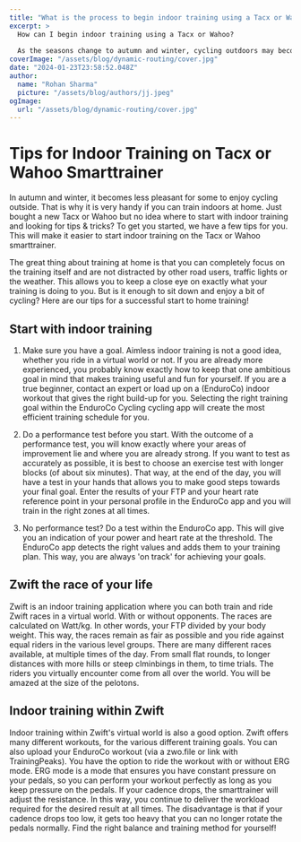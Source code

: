 ```yaml
---
title: "What is the process to begin indoor training using a Tacx or Wahoo?"
excerpt: >
  How can I begin indoor training using a Tacx or Wahoo?
  
  As the seasons change to autumn and winter, cycling outdoors may become less enjoyable for some individuals. Therefore, it is incredibly conveni
coverImage: "/assets/blog/dynamic-routing/cover.jpg"
date: "2024-01-23T23:58:52.048Z"
author:
  name: "Rohan Sharma"
  picture: "/assets/blog/authors/jj.jpeg"
ogImage:
  url: "/assets/blog/dynamic-routing/cover.jpg"
---
```


# Tips for Indoor Training on Tacx or Wahoo Smarttrainer

In autumn and winter, it becomes less pleasant for some to enjoy cycling outside. That is why it is very handy if you can train indoors at home. Just bought a new Tacx or Wahoo but no idea where to start with indoor training and looking for tips & tricks? To get you started, we have a few tips for you. This will make it easier to start indoor training on the Tacx or Wahoo smarttrainer.

The great thing about training at home is that you can completely focus on the training itself and are not distracted by other road users, traffic lights or the weather. This allows you to keep a close eye on exactly what your training is doing to you. But is it enough to sit down and enjoy a bit of cycling? Here are our tips for a successful start to home training!

## Start with indoor training

1. Make sure you have a goal. Aimless indoor training is not a good idea, whether you ride in a virtual world or not. If you are already more experienced, you probably know exactly how to keep that one ambitious goal in mind that makes training useful and fun for yourself. If you are a true beginner, contact an expert or load up on a (EnduroCo) indoor workout that gives the right build-up for you. Selecting the right training goal within the EnduroCo Cycling cycling app will create the most efficient training schedule for you.

2. Do a performance test before you start. With the outcome of a performance test, you will know exactly where your areas of improvement lie and where you are already strong. If you want to test as accurately as possible, it is best to choose an exercise test with longer blocks (of about six minutes). That way, at the end of the day, you will have a test in your hands that allows you to make good steps towards your final goal. Enter the results of your FTP and your heart rate reference point in your personal profile in the EnduroCo app and you will train in the right zones at all times.

3. No performance test? Do a test within the EnduroCo app. This will give you an indication of your power and heart rate at the threshold. The EnduroCo app detects the right values and adds them to your training plan. This way, you are always 'on track' for achieving your goals.

## Zwift the race of your life

Zwift is an indoor training application where you can both train and ride Zwift races in a virtual world. With or without opponents. The races are calculated on Watt/kg. In other words, your FTP divided by your body weight. This way, the races remain as fair as possible and you ride against equal riders in the various level groups. There are many different races available, at multiple times of the day. From small flat rounds, to longer distances with more hills or steep clminbings in them, to time trials. The riders you virtually encounter come from all over the world. You will be amazed at the size of the pelotons.

## Indoor training within Zwift

Indoor training within Zwift's virtual world is also a good option. Zwift offers many different workouts, for the various different training goals. You can also upload your EnduroCo workout (via a zwo.file or link with TrainingPeaks). You have the option to ride the workout with or without ERG mode. ERG mode is a mode that ensures you have constant pressure on your pedals, so you can perform your workout perfectly as long as you keep pressure on the pedals. If your cadence drops, the smarttrainer will adjust the resistance. In this way, you continue to deliver the workload required for the desired result at all times. The disadvantage is that if your cadence drops too low, it gets too heavy that you can no longer rotate the pedals normally. Find the right balance and training method for yourself!